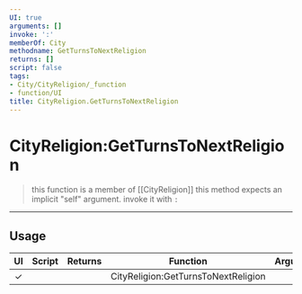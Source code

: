 ```yaml
---
UI: true
arguments: []
invoke: ':'
memberOf: City
methodname: GetTurnsToNextReligion
returns: []
script: false
tags:
- City/CityReligion/_function
- function/UI
title: CityReligion.GetTurnsToNextReligion
---
```

# CityReligion:GetTurnsToNextReligion
> this function is a member of [[CityReligion]]
> this method expects an implicit "self" argument. invoke it with `:`
-----
## Usage
|  UI | Script | Returns | Function | Arguments |
|:---:|:------:|-------:|:--------:|:---------|
|✓| ||CityReligion:GetTurnsToNextReligion||
